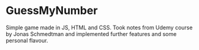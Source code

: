 # GuessMyNumber
Simple game made in JS, HTML and CSS. 
Took notes from Udemy course by Jonas Schmedtman and implemented further features and some personal flavour.
